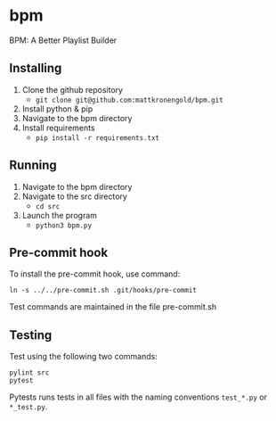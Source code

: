 # bpm
BPM: A Better Playlist Builder

## Installing
1. Clone the github repository
	* ```git clone git@github.com:mattkronengold/bpm.git```
2. Install python & pip
3. Navigate to the bpm directory
4. Install requirements
	* ```pip install -r requirements.txt```

## Running
1. Navigate to the bpm directory
2. Navigate to the src directory
	* ```cd src```
3. Launch the program
	* ```python3 bpm.py```

## Pre-commit hook
To install the pre-commit hook, use command: 

`ln -s ../../pre-commit.sh .git/hooks/pre-commit`

Test commands are maintained in the file pre-commit.sh

## Testing

Test using the following two commands:
```
pylint src
pytest
```

Pytests runs tests in all files with the naming conventions `test_*.py` or `*_test.py`.
